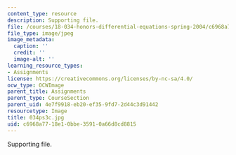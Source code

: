```yaml
---
content_type: resource
description: Supporting file.
file: /courses/18-034-honors-differential-equations-spring-2004/c6968a7718e10bbe35910a66d8cd8815_034ps3c.jpg
file_type: image/jpeg
image_metadata:
  caption: ''
  credit: ''
  image-alt: ''
learning_resource_types:
- Assignments
license: https://creativecommons.org/licenses/by-nc-sa/4.0/
ocw_type: OCWImage
parent_title: Assignments
parent_type: CourseSection
parent_uid: 4e7f9918-eb20-ef35-9fd7-2d44c3d91442
resourcetype: Image
title: 034ps3c.jpg
uid: c6968a77-18e1-0bbe-3591-0a66d8cd8815
---
```

Supporting file.